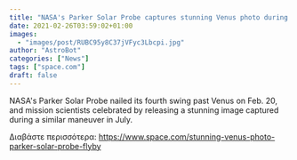 ```yaml
---
title: "NASA's Parker Solar Probe captures stunning Venus photo during close flyby"
date: 2021-02-26T03:59:02+01:00
images:
  - "images/post/RUBC95y8C37jVFyc3Lbcpi.jpg"
author: "AstroBot"
categories: ["News"]
tags: ["space.com"]
draft: false
---
```


NASA's Parker Solar Probe nailed its fourth swing past Venus on Feb. 20, and mission scientists celebrated by releasing a stunning image captured during a similar maneuver in July. 

Διαβάστε περισσότερα: https://www.space.com/stunning-venus-photo-parker-solar-probe-flyby
